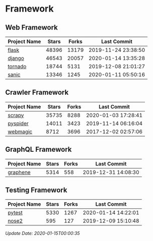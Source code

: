 # Framework

## Web Framework

| Project Name | Stars | Forks | Last Commit |
| ------------ | ----- | ----- | ----------- |
| [flask](https://github.com/pallets/flask) | 48396 | 13179 | 2019-11-24 23:38:50 |
| [django](https://github.com/django/django) | 46543 | 20057 | 2020-01-14 13:35:28 |
| [tornado](https://github.com/tornadoweb/tornado) | 18744 | 5131 | 2019-12-08 21:01:27 |
| [sanic](https://github.com/huge-success/sanic) | 13346 | 1245 | 2020-01-11 05:50:16 |

## Crawler Framework

| Project Name | Stars | Forks | Last Commit |
| ------------ | ----- | ----- | ----------- |
| [scrapy](https://github.com/scrapy/scrapy) | 35735 | 8288 | 2020-01-03 17:28:41 |
| [pyspider](https://github.com/binux/pyspider) | 14011 | 3423 | 2019-11-14 06:16:04 |
| [webmagic](https://github.com/code4craft/webmagic) | 8712 | 3696 | 2017-12-02 02:57:06 |

## GraphQL Framework

| Project Name | Stars | Forks | Last Commit |
| ------------ | ----- | ----- | ----------- |
| [graphene](https://github.com/graphql-python/graphene) | 5314 | 558 | 2019-12-31 14:08:30 |

## Testing Framework

| Project Name | Stars | Forks | Last Commit |
| ------------ | ----- | ----- | ----------- |
| [pytest](https://github.com/pytest-dev/pytest) | 5330 | 1267 | 2020-01-14 14:22:01 |
| [nose2](https://github.com/nose-devs/nose2) | 595 | 127 | 2019-12-09 15:10:48 |

*Update Date: 2020-01-15T00:00:35*